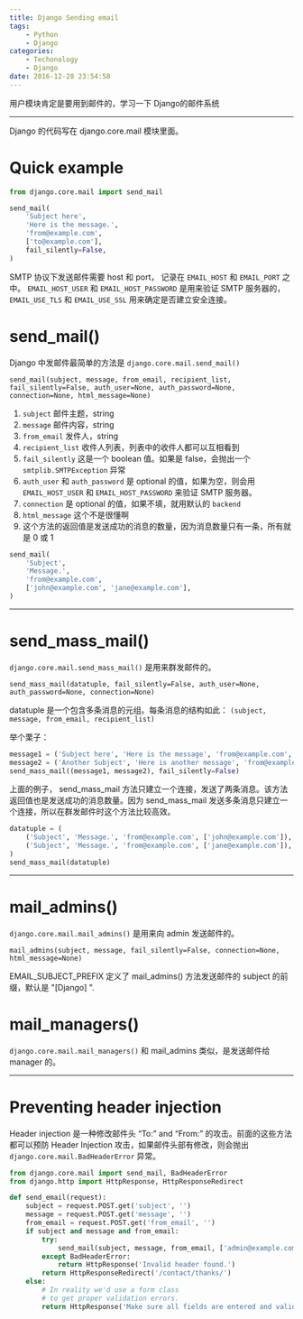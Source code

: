 ```yaml
---
title: Django Sending email
tags:
	- Python
	- Django
categories:
	- Techonology
	- Django
date: 2016-12-28 23:54:58
---
```

用户模块肯定是要用到邮件的，学习一下 Django的邮件系统

<!-- more -->

***
Django 的代码写在 django.core.mail 模块里面。

# Quick example
``` python 
from django.core.mail import send_mail

send_mail(
	'Subject here',
	'Here is the message.',
	'from@example.com',
	['to@example.com'],
	fail_silently=False,
)
```

SMTP 协议下发送邮件需要 host 和 port， 记录在 `EMAIL_HOST` 和 `EMAIL_PORT` 之中。 `EMAIL_HOST_USER` 和 `EMAIL_HOST_PASSWORD` 是用来验证 SMTP 服务器的， `EMAIL_USE_TLS` 和 `EMAIL_USE_SSL` 用来确定是否建立安全连接。

# send_mail()
Django 中发邮件最简单的方法是 `django.core.mail.send_mail()`

`send_mail(subject, message, from_email, recipient_list, fail_silently=False, auth_user=None, auth_password=None, connection=None, html_message=None)`

1. `subject` 邮件主题，string
2. `message` 邮件内容，string
3. `from_email` 发件人，string
4. `recipient_list` 收件人列表，列表中的收件人都可以互相看到
5. `fail_silently` 这是一个 boolean 值。如果是 false，会抛出一个 `smtplib.SMTPException` 异常
6. `auth_user` 和 `auth_password` 是 optional 的值，如果为空，则会用 `EMAIL_HOST_USER` 和 `EMAIL_HOST_PASSWORD` 来验证 SMTP 服务器。
7. `connection` 是 optional 的值，如果不填，就用默认的 `backend` 
8. `html_message` 这个不是很懂啊
9. 这个方法的返回值是发送成功的消息的数量，因为消息数量只有一条，所有就是 0 或 1

``` python
send_mail(
	'Subject',
	'Message.',
	'from@example.com',
	['john@example.com', 'jane@example.com'],
)
```

***

# send_mass_mail()
`django.core.mail.send_mass_mail()` 是用来群发邮件的。

`send_mass_mail(datatuple, fail_silently=False, auth_user=None, auth_password=None, connection=None)`

datatuple 是一个包含多条消息的元组。每条消息的结构如此： 
`(subject, message, from_email, recipient_list)` 

举个栗子：
``` python 
message1 = ('Subject here', 'Here is the message', 'from@example.com', ['first@example.com', 'other@example.com'])
message2 = ('Another Subject', 'Here is another message', 'from@example.com', ['second@test.com'])
send_mass_mail((message1, message2), fail_silently=False)
```
上面的例子， send_mass_mail 方法只建立一个连接，发送了两条消息。该方法返回值也是发送成功的消息数量。因为 send_mass_mail 发送多条消息只建立一个连接，所以在群发邮件时这个方法比较高效。

``` python
datatuple = (
	('Subject', 'Message.', 'from@example.com', ['john@example.com']),
	('Subject', 'Message.', 'from@example.com', ['jane@example.com']),
)
send_mass_mail(datatuple)
```

***

# mail_admins()
`django.core.mail.mail_admins()` 是用来向 admin 发送邮件的。

`mail_admins(subject, message, fail_silently=False, connection=None, html_message=None)`

EMAIL_SUBJECT_PREFIX 定义了 mail_admins() 方法发送邮件的 subject 的前缀，默认是 "[Django] ".

# mail_managers()
`django.core.mail.mail_managers()` 和 mail_admins 类似，是发送邮件给 manager 的。

***

# Preventing header injection
Header injection 是一种修改邮件头 “To:” and “From:” 的攻击。前面的这些方法都可以预防 Header Injection 攻击，如果邮件头部有修改，则会抛出 `django.core.mail.BadHeaderError` 异常。

``` python
from django.core.mail import send_mail, BadHeaderError
from django.http import HttpResponse, HttpResponseRedirect

def send_email(request):
	subject = request.POST.get('subject', '')
	message = request.POST.get('message', '')
	from_email = request.POST.get('from_email', '')
	if subject and message and from_email:
		try:
			send_mail(subject, message, from_email, ['admin@example.com'])
		except BadHeaderError:
			return HttpResponse('Invalid header found.')
		return HttpResponseRedirect('/contact/thanks/')
	else:
		# In reality we'd use a form class
		# to get proper validation errors.
		return HttpResponse('Make sure all fields are entered and valid.')
```


